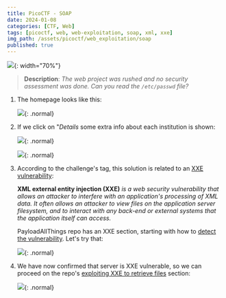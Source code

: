 ```yaml
---
title: PicoCTF - SOAP
date: 2024-01-08
categories: [CTF, Web]
tags: [picoctf, web, web-exploitation, soap, xml, xxe]
img_path: /assets/picoctf/web_exploitation/soap
published: true
---
```


![](room_banner.png){: width="70%"}

> **Description**: _The web project was rushed and no security assessment was done. Can you read the `/etc/passwd` file?_

1. The homepage looks like this:

    ![](home.png){: .normal}

2. If we click on "*Details* some extra info about each institution is shown:

    ![](request_browser.png){: .normal}

    ![](request_burp.png){: .normal}

3. According to the challenge's tag, this solution is related to an [XXE vulnerability](https://portswigger.net/web-security/xxe):

    **XML external entity injection (XXE)** _is a web security vulnerability that allows an attacker to interfere with an application's processing of XML data. It often allows an attacker to view files on the application server filesystem, and to interact with any back-end or external systems that the application itself can access._

    PayloadAllThings repo has an XXE section, starting with how to [detect the vulnerability](https://github.com/swisskyrepo/PayloadsAllTheThings/blob/master/XXE%20Injection/README.md#detect-the-vulnerability). Let's try that:

    ![](burp_payload.png){: .normal}

4. We have now confirmed that server is XXE vulnerable, so we can proceed on the repo's [exploiting XXE to retrieve files](https://github.com/swisskyrepo/PayloadsAllTheThings/blob/master/XXE%20Injection/README.md#exploiting-xxe-to-retrieve-files) section:

    ![](flag.png){: .normal}
